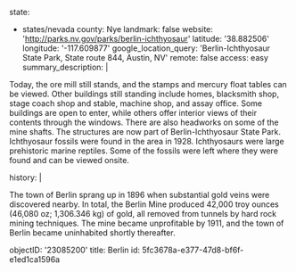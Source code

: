 state:
  - states/nevada
county: Nye
landmark: false
website: 'http://parks.nv.gov/parks/berlin-ichthyosaur'
latitude: '38.882506'
longitude: '-117.609877'
google_location_query: 'Berlin-Ichthyosaur State Park, State route 844, Austin, NV'
remote: false
access: easy
summary_description: |
  <p>Today, the ore mill still stands, and the stamps and mercury float tables can be viewed. Other buildings still standing include homes, blacksmith shop, stage coach shop and stable, machine shop, and assay office. Some buildings are open to enter, while others offer interior views of their contents through the windows. There are also headworks on some of the mine shafts. The structures are now part of Berlin-Ichthyosaur State Park. Ichthyosaur fossils were found in the area in 1928. Ichthyosaurs were large prehistoric marine reptiles. Some of the fossils were left where they were found and can be viewed onsite.
  </p>
history: |
  <p>The town of Berlin sprang up in 1896 when substantial gold veins were discovered nearby. In total, the Berlin Mine produced 42,000 troy ounces (46,080 oz; 1,306.346 kg) of gold, all removed from tunnels by hard rock mining techniques. The mine became unprofitable by 1911, and the town of Berlin became uninhabited shortly thereafter.
  </p>
objectID: '23085200'
title: Berlin
id: 5fc3678a-e377-47d8-bf6f-e1ed1ca1596a
